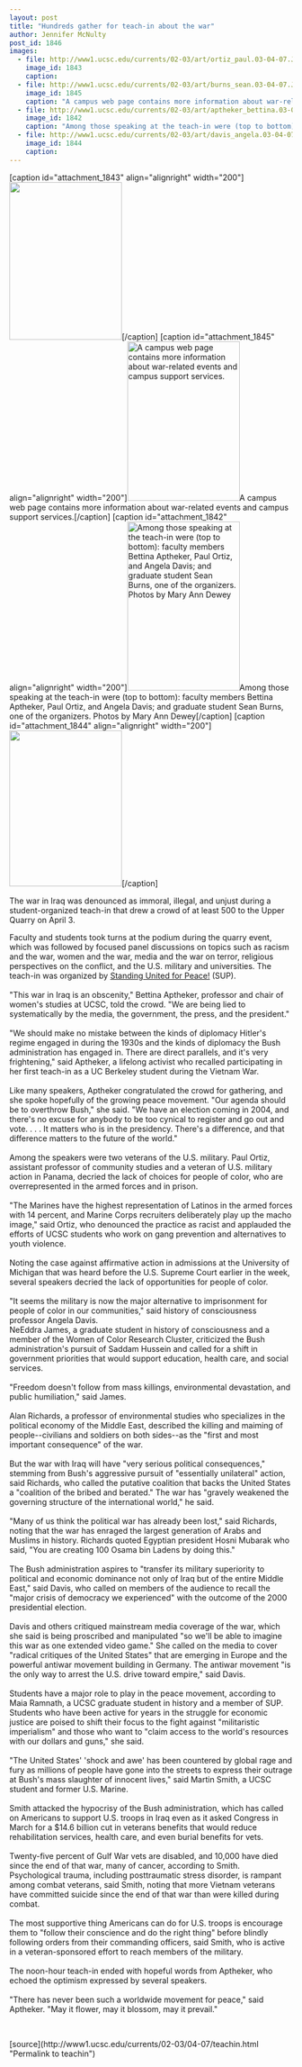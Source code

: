```yaml
---
layout: post
title: "Hundreds gather for teach-in about the war"
author: Jennifer McNulty
post_id: 1846
images:
  - file: http://www1.ucsc.edu/currents/02-03/art/ortiz_paul.03-04-07.JPG
    image_id: 1843
    caption: 
  - file: http://www1.ucsc.edu/currents/02-03/art/burns_sean.03-04-07.JPG
    image_id: 1845
    caption: "A campus web page contains more information about war-related events and campus support services."
  - file: http://www1.ucsc.edu/currents/02-03/art/aptheker_bettina.03-04-07.JPG
    image_id: 1842
    caption: "Among those speaking at the teach-in were (top to bottom): faculty members Bettina Aptheker, Paul Ortiz, and Angela Davis; and graduate student Sean Burns, one of the organizers. Photos by Mary Ann Dewey"
  - file: http://www1.ucsc.edu/currents/02-03/art/davis_angela.03-04-07.JPG
    image_id: 1844
    caption: 
---
```


[caption id="attachment_1843" align="alignright" width="200"]<a href="http://localhost/mysite/wp-content/uploads/2003/04/ortiz_paul.03-04-07.JPG"><img class="size-full wp-image-1843" src="http://localhost/mysite/wp-content/uploads/2003/04/ortiz_paul.03-04-07.JPG" alt="" width="200" height="280" /></a>[/caption]
[caption id="attachment_1845" align="alignright" width="200"]<a href="http://localhost/mysite/wp-content/uploads/2003/04/burns_sean.03-04-07.JPG"><img class="size-full wp-image-1845" src="http://localhost/mysite/wp-content/uploads/2003/04/burns_sean.03-04-07.JPG" alt="A campus web page contains more information about war-related events and campus support services." width="200" height="283" /></a>A campus web page contains more information about war-related events and campus support services.[/caption]
[caption id="attachment_1842" align="alignright" width="200"]<a href="http://localhost/mysite/wp-content/uploads/2003/04/aptheker_bettina.03-04-07.JPG"><img class="size-full wp-image-1842" src="http://localhost/mysite/wp-content/uploads/2003/04/aptheker_bettina.03-04-07.JPG" alt="Among those speaking at the teach-in were (top to bottom): faculty members Bettina Aptheker, Paul Ortiz, and Angela Davis; and graduate student Sean Burns, one of the organizers. Photos by Mary Ann Dewey" width="200" height="300" /></a>Among those speaking at the teach-in were (top to bottom): faculty members Bettina Aptheker, Paul Ortiz, and Angela Davis; and graduate student Sean Burns, one of the organizers. Photos by Mary Ann Dewey[/caption]
[caption id="attachment_1844" align="alignright" width="200"]<a href="http://localhost/mysite/wp-content/uploads/2003/04/davis_angela.03-04-07.JPG"><img class="size-full wp-image-1844" src="http://localhost/mysite/wp-content/uploads/2003/04/davis_angela.03-04-07.JPG" alt="" width="200" height="277" /></a>[/caption]
<p>
  The war in Iraq was denounced as immoral, illegal, and unjust during a student-organized teach-in that drew a crowd of at least 500 to the Upper Quarry on April 3.
</p>
<p>
  Faculty and students took turns at the podium during the quarry event, which was followed by focused panel discussions on topics such as racism and the war, women and the war, media and the war on terror, religious perspectives on the conflict, and the U.S. military and universities. The teach-in was organized by <a href="http://www.antiwarnetwork.org/santacruz/">Standing United for Peace!</a> (SUP).<br>
  <br>
  "This war in Iraq is an obscenity," Bettina Aptheker, professor and chair of women's studies at UCSC, told the crowd. "We are being lied to systematically by the media, the government, the press, and the president."<br>
  <br>
  "We should make no mistake between the kinds of diplomacy Hitler's regime engaged in during the 1930s and the kinds of diplomacy the Bush administration has engaged in. There are direct parallels, and it's very frightening," said Aptheker, a lifelong activist who recalled participating in her first teach-in as a UC Berkeley student during the Vietnam War.<br>
  <br>
  Like many speakers, Aptheker congratulated the crowd for gathering, and she spoke hopefully of the growing peace movement. "Our agenda should be to overthrow Bush," she said. "We have an election coming in 2004, and there's no excuse for anybody to be too cynical to register and go out and vote. . . . It matters who is in the presidency. There's a difference, and that difference matters to the future of the world."<br>
  <br>
  Among the speakers were two veterans of the U.S. military. Paul Ortiz, assistant professor of community studies and a veteran of U.S. military action in Panama, decried the lack of choices for people of color, who are overrepresented in the armed forces and in prison.<br>
  <br>
  "The Marines have the highest representation of Latinos in the armed forces with 14 percent, and Marine Corps recruiters deliberately play up the macho image," said Ortiz, who denounced the practice as racist and applauded the efforts of UCSC students who work on gang prevention and alternatives to youth violence.<br>
  <br>
  Noting the case against affirmative action in admissions at the University of Michigan that was heard before the U.S. Supreme Court earlier in the week, several speakers decried the lack of opportunities for people of color.<br>
  <br>
  "It seems the military is now the major alternative to imprisonment for people of color in our communities," said history of consciousness professor Angela Davis.<br>
  NeEddra James, a graduate student in history of consciousness and a member of the Women of Color Research Cluster, criticized the Bush administration's pursuit of Saddam Hussein and called for a shift in government priorities that would support education, health care, and social services.<br>
  <br>
  "Freedom doesn't follow from mass killings, environmental devastation, and public humiliation," said James.<br>
  <br>
  Alan Richards, a professor of environmental studies who specializes in the political economy of the Middle East, described the killing and maiming of people--civilians and soldiers on both sides--as the "first and most important consequence" of the war.<br>
  <br>
  But the war with Iraq will have "very serious political consequences," stemming from Bush's aggressive pursuit of "essentially unilateral" action, said Richards, who called the putative coalition that backs the United States a "coalition of the bribed and berated." The war has "gravely weakened the governing structure of the international world," he said.<br>
  <br>
  "Many of us think the political war has already been lost," said Richards, noting that the war has enraged the largest generation of Arabs and Muslims in history. Richards quoted Egyptian president Hosni Mubarak who said, "You are creating 100 Osama bin Ladens by doing this."<br>
  <br>
  The Bush administration aspires to "transfer its military superiority to political and economic dominance not only of Iraq but of the entire Middle East," said Davis, who called on members of the audience to recall the "major crisis of democracy we experienced" with the outcome of the 2000 presidential election.<br>
  <br>
  Davis and others critiqued mainstream media coverage of the war, which she said is being proscribed and manipulated "so we'll be able to imagine this war as one extended video game." She called on the media to cover "radical critiques of the United States" that are emerging in Europe and the powerful antiwar movement building in Germany. The antiwar movement "is the only way to arrest the U.S. drive toward empire," said Davis.<br>
  <br>
  Students have a major role to play in the peace movement, according to Maia Ramnath, a UCSC graduate student in history and a member of SUP. Students who have been active for years in the struggle for economic justice are poised to shift their focus to the fight against "militaristic imperialism" and those who want to "claim access to the world's resources with our dollars and guns," she said.<br>
  <br>
  "The United States' 'shock and awe' has been countered by global rage and fury as millions of people have gone into the streets to express their outrage at Bush's mass slaughter of innocent lives," said Martin Smith, a UCSC student and former U.S. Marine.<br>
  <br>
  Smith attacked the hypocrisy of the Bush administration, which has called on Americans to support U.S. troops in Iraq even as it asked Congress in March for a $14.6 billion cut in veterans benefits that would reduce rehabilitation services, health care, and even burial benefits for vets.<br>
  <br>
  Twenty-five percent of Gulf War vets are disabled, and 10,000 have died since the end of that war, many of cancer, according to Smith. Psychological trauma, including posttraumatic stress disorder, is rampant among combat veterans, said Smith, noting that more Vietnam veterans have committed suicide since the end of that war than were killed during combat.<br>
  <br>
  The most supportive thing Americans can do for U.S. troops is encourage them to "follow their conscience and do the right thing" before blindly following orders from their commanding officers, said Smith, who is active in a veteran-sponsored effort to reach members of the military.<br>
  <br>
  The noon-hour teach-in ended with hopeful words from Aptheker, who echoed the optimism expressed by several speakers.<br>
  <br>
  "There has never been such a worldwide movement for peace," said Aptheker. "May it flower, may it blossom, may it prevail."<br>
</p>
<p>
  <br>

</p>
<p>

</p>
[source](http://www1.ucsc.edu/currents/02-03/04-07/teachin.html "Permalink to teachin")
